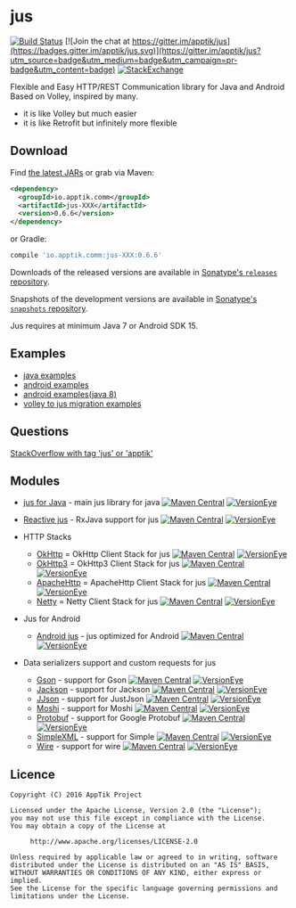 # jus

[![Build Status](https://travis-ci.org/apptik/jus.svg?branch=master)](https://travis-ci.org/apptik/jus)
[![Join the chat at https://gitter.im/apptik/jus](https://badges.gitter.im/apptik/jus.svg)](https://gitter.im/apptik/jus?utm_source=badge&utm_medium=badge&utm_campaign=pr-badge&utm_content=badge)
[![StackExchange](https://img.shields.io/stackexchange/stackoverflow/t/jus.svg)](http://stackoverflow.com/questions/tagged/jus)

Flexible and Easy HTTP/REST Communication library for Java and Android
Based on Volley, inspired by many.

* it is like Volley but much easier
* it is like Retrofit but infinitely more flexible


## Download

Find [the latest JARs][mvn] or grab via Maven:
```xml
<dependency>
  <groupId>io.apptik.comm</groupId>
  <artifactId>jus-XXX</artifactId>
  <version>0.6.6</version>
</dependency>
```
or Gradle:
```groovy
compile 'io.apptik.comm:jus-XXX:0.6.6'
```

Downloads of the released versions are available in [Sonatype's `releases` repository][release].

Snapshots of the development versions are available in [Sonatype's `snapshots` repository][snap].

Jus requires at minimum Java 7 or Android SDK 15.

## Examples

* [java examples]
* [android examples]
* [android examples(java 8)]
* [volley to jus migration examples]

## Questions

[StackOverflow with tag 'jus' or 'apptik'](http://stackoverflow.com/questions/ask)

## Modules
* [jus for Java][jus-java] - main jus library for java
[![Maven Central](https://img.shields.io/maven-central/v/io.apptik.comm/jus-java.svg?style=flat)](https://maven-badges.herokuapp.com/maven-central/io.apptik.comm/jus-java)
[![VersionEye](https://www.versioneye.com/java/io.apptik.comm:jus-java/0.6.6/badge.svg)](https://www.versioneye.com/java/io.apptik.comm:jus-java/0.6.6)
* [Reactive jus][rx-jus] - RxJava support for jus
[![Maven Central](https://img.shields.io/maven-central/v/io.apptik.comm/rx-jus.svg?style=flat)](https://maven-badges.herokuapp.com/maven-central/io.apptik.comm/rx-jus)
[![VersionEye](https://www.versioneye.com/java/io.apptik.comm:rx-jus/0.6.6/badge.svg)](https://www.versioneye.com/java/io.apptik.comm:rx-jus/0.6.6)
* HTTP Stacks
    * [OkHttp][jus-okhttp] = OkHttp Client Stack for jus
    [![Maven Central](https://img.shields.io/maven-central/v/io.apptik.comm/jus-okhttp.svg?style=flat)](https://maven-badges.herokuapp.com/maven-central/io.apptik.comm/jus-okhttp)
    [![VersionEye](https://www.versioneye.com/java/io.apptik.comm:jus-okhttp/0.6.6/badge.svg)](https://www.versioneye.com/java/io.apptik.comm:jus-okhttp/0.6.6)
    * [OkHttp3][jus-okhttp3] = OkHttp3 Client Stack for jus
    [![Maven Central](https://img.shields.io/maven-central/v/io.apptik.comm/jus-okhttp3.svg?style=flat)](https://maven-badges.herokuapp.com/maven-central/io.apptik.comm/jus-okhttp3)
    [![VersionEye](https://www.versioneye.com/java/io.apptik.comm:jus-okhttp3/0.6.6/badge.svg)](https://www.versioneye.com/java/io.apptik.comm:jus-okhttp3/0.6.6)
    * [ApacheHttp][jus-apachehttp] = ApacheHttp Client Stack for jus
    [![Maven Central](https://img.shields.io/maven-central/v/io.apptik.comm/jus-apachehttp.svg?style=flat)](https://maven-badges.herokuapp.com/maven-central/io.apptik.comm/jus-apachehttp)
    [![VersionEye](https://www.versioneye.com/java/io.apptik.comm:jus-apachehttp/0.6.6/badge.svg)](https://www.versioneye.com/java/io.apptik.comm:jus-apachehttp/0.6.6)
    * [Netty][jus-netty] = Netty Client Stack for jus
    [![Maven Central](https://img.shields.io/maven-central/v/io.apptik.comm/jus-netty.svg?style=flat)](https://maven-badges.herokuapp.com/maven-central/io.apptik.comm/jus-netty)
    [![VersionEye](https://www.versioneye.com/java/io.apptik.comm:jus-netty/0.6.6/badge.svg)](https://www.versioneye.com/java/io.apptik.comm:jus-netty/0.6.6)

* Jus for Android
    * [Android jus][jus-android] - jus optimized for Android
    [![Maven Central](https://img.shields.io/maven-central/v/io.apptik.comm/jus-android.svg?style=flat)](https://maven-badges.herokuapp.com/maven-central/io.apptik.comm/jus-android)
    [![VersionEye](https://www.versioneye.com/java/io.apptik.comm:jus-android/0.6.6/badge.svg)](https://www.versioneye.com/java/io.apptik.comm:jus-android/0.6.6)
* Data serializers support and custom requests for jus
    * [Gson][jus-gson] - support for Gson
    [![Maven Central](https://img.shields.io/maven-central/v/io.apptik.comm/jus-gson.svg?style=flat)](https://maven-badges.herokuapp.com/maven-central/io.apptik.comm/jus-gson)
    [![VersionEye](https://www.versioneye.com/java/io.apptik.comm:jus-gson/0.6.6/badge.svg)](https://www.versioneye.com/java/io.apptik.comm:jus-gson/0.6.6)
    * [Jackson][jus-jackson] - support for Jackson
    [![Maven Central](https://img.shields.io/maven-central/v/io.apptik.comm/jus-jackson.svg?style=flat)](https://maven-badges.herokuapp.com/maven-central/io.apptik.comm/jus-jackson)
    [![VersionEye](https://www.versioneye.com/java/io.apptik.comm:jus-jackson/0.6.6/badge.svg)](https://www.versioneye.com/java/io.apptik.comm:jus-jackson/0.6.6)
    * [JJson][jus-jjson] - support for JustJson
    [![Maven Central](https://img.shields.io/maven-central/v/io.apptik.comm/jus-jjson.svg?style=flat)](https://maven-badges.herokuapp.com/maven-central/io.apptik.comm/jus-jjson)
    [![VersionEye](https://www.versioneye.com/java/io.apptik.comm:jus-jjson/0.6.6/badge.svg)](https://www.versioneye.com/java/io.apptik.comm:jus-jjson/0.6.6)       
    * [Moshi][jus-moshi] - support for Moshi
    [![Maven Central](https://img.shields.io/maven-central/v/io.apptik.comm/jus-moshi.svg?style=flat)](https://maven-badges.herokuapp.com/maven-central/io.apptik.comm/jus-moshi)
    [![VersionEye](https://www.versioneye.com/java/io.apptik.comm:jus-moshi/0.6.6/badge.svg)](https://www.versioneye.com/java/io.apptik.comm:jus-moshi/0.6.6)
    * [Protobuf][jus-protobuf] - support for Google Protobuf
    [![Maven Central](https://img.shields.io/maven-central/v/io.apptik.comm/jus-protobuf.svg?style=flat)](https://maven-badges.herokuapp.com/maven-central/io.apptik.comm/jus-protobuf)
    [![VersionEye](https://www.versioneye.com/java/io.apptik.comm:jus-protobuf/0.6.6/badge.svg)](https://www.versioneye.com/java/io.apptik.comm:jus-protobuf/0.6.6)
    * [SimpleXML][jus-simplexml] - support for Simple
    [![Maven Central](https://img.shields.io/maven-central/v/io.apptik.comm/jus-simplexml.svg?style=flat)](https://maven-badges.herokuapp.com/maven-central/io.apptik.comm/jus-simplexml)
    [![VersionEye](https://www.versioneye.com/java/io.apptik.comm:jus-simplexml/0.6.6/badge.svg)](https://www.versioneye.com/java/io.apptik.comm:jus-simplexml/0.6.6)
    * [Wire][jus-wire] - support for wire
    [![Maven Central](https://img.shields.io/maven-central/v/io.apptik.comm/jus-wire.svg?style=flat)](https://maven-badges.herokuapp.com/maven-central/io.apptik.comm/jus-wire)
	[![VersionEye](https://www.versioneye.com/java/io.apptik.comm:jus-wire/0.6.6/badge.svg)](https://www.versioneye.com/java/io.apptik.comm:jus-wire/0.6.6)
    
## Licence

    Copyright (C) 2016 AppTik Project

    Licensed under the Apache License, Version 2.0 (the "License");
    you may not use this file except in compliance with the License.
    You may obtain a copy of the License at

         http://www.apache.org/licenses/LICENSE-2.0

    Unless required by applicable law or agreed to in writing, software
    distributed under the License is distributed on an "AS IS" BASIS,
    WITHOUT WARRANTIES OR CONDITIONS OF ANY KIND, either express or implied.
    See the License for the specific language governing permissions and
    limitations under the License.

 [mvn]: http://search.maven.org/#search|ga|1|io.apptik.comm.jus
 [release]: https://oss.sonatype.org/content/repositories/releases/io/apptik/comm/
 [snap]: https://oss.sonatype.org/content/repositories/snapshots/io/apptik/comm/
 [jus-android]: https://github.com/apptik/jus/tree/master/android/jus-android
 [jus-android-rx]: https://github.com/apptik/jus/tree/master/android/jus-android-rx
 [jus-gson]: https://github.com/apptik/jus/tree/master/converter/jus-gson
 [jus-jackson]: https://github.com/apptik/jus/tree/master/converter/jus-jackson
 [jus-java]: https://github.com/apptik/jus/tree/master/jus-java
 [jus-jjson]: https://github.com/apptik/jus/tree/master/converter/jus-jjson
 [jus-moshi]: https://github.com/apptik/jus/tree/master/converter/jus-moshi
 [jus-protobuf]: https://github.com/apptik/jus/tree/master/converter/jus-protobuf
 [jus-simplexml]: https://github.com/apptik/jus/tree/master/converter/jus-simplexml
 [jus-wire]: https://github.com/apptik/jus/tree/master/converter/jus-wire
 [retro-jus]: https://github.com/apptik/jus/tree/master/retro-jus
 [rx-jus]: https://github.com/apptik/jus/tree/master/rx-jus
 [jus-okhttp]: https://github.com/apptik/jus/tree/master/stack/jus-okhttp
 [jus-okhttp3]: https://github.com/apptik/jus/tree/master/stack/jus-okhttp3
 [jus-apachehttp]: https://github.com/apptik/jus/tree/master/stack/jus-apachehttp
 [jus-netty]: https://github.com/apptik/jus/tree/master/stack/jus-netty

[java examples]: https://github.com/apptik/jus/tree/master/examples-java
[android examples]: https://github.com/apptik/jus/tree/master/examples-android
[android examples(java 8)]: https://github.com/apptik/jus/tree/master/sample-android
[volley to jus migration examples]: https://github.com/apptik/jus/tree/master/examples-android-volley-migration